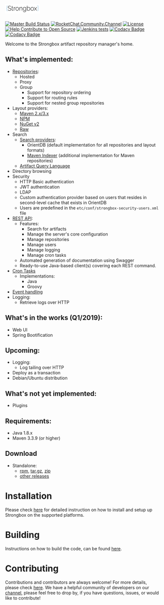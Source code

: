 # ![strongbox](./strongbox.svg)

[![Master Build Status](https://dev.carlspring.org/jenkins/buildStatus/icon?job=strongbox/strongbox/master)](https://dev.carlspring.org/jenkins/blue/organizations/jenkins/strongbox%2Fstrongbox/activity?branch=master)
[![RocketChat.Community.Channel](https://chat.carlspring.org/images/join-chat.svg)](https://chat.carlspring.org/channel/community)
[![License](https://img.shields.io/badge/License-Apache%202.0-brightgreen.svg)](https://opensource.org/licenses/Apache-2.0)
[![Help Contribute to Open Source](https://www.codetriage.com/strongbox/strongbox/badges/users.svg)](https://www.codetriage.com/strongbox/strongbox)
[![Jenkins tests](https://img.shields.io/jenkins/t/https/jenkins.carlspring.org/job/strongbox/job/strongbox/job/master.svg)](https://jenkins.carlspring.org/job/strongbox/job/strongbox/job/master/)
[![Codacy Badge](https://api.codacy.com/project/badge/Grade/50f1af2c3b2d4e31a5c686c9a9395cd2)](https://www.codacy.com/app/strongbox/strongbox?utm_source=github.com&amp;utm_medium=referral&amp;utm_content=strongbox/strongbox&amp;utm_campaign=Badge_Grade)
[![Codacy Badge](https://api.codacy.com/project/badge/Coverage/50f1af2c3b2d4e31a5c686c9a9395cd2)](https://www.codacy.com/app/strongbox/strongbox?utm_source=github.com&utm_medium=referral&utm_content=strongbox/strongbox&utm_campaign=Badge_Coverage)

Welcome to the Strongbox artifact repository manager's home.

## What's implemented:
* [Repositories](https://strongbox.github.io/knowledge-base/repositories.html):
  * Hosted
  * Proxy
  * Group
    * Support for repository ordering
    * Support for routing rules
    * Support for nested group repositories
* Layout providers:
  * [Maven 2.x/3.x](https://strongbox.github.io/developer-guide/layout-providers/maven-2-layout-provider.html)
  * [NPM](https://strongbox.github.io/developer-guide/layout-providers/npm-layout-provider.html)
  * [NuGet v2](https://strongbox.github.io/developer-guide/layout-providers/nuget-layout-provider.html)
  * [Raw](https://strongbox.github.io/developer-guide/layout-providers/raw-layout-provider.html)
* Search
  * [Search providers](https://strongbox.github.io/developer-guide/search-providers.html):
    * OrientDB (default implementation for all repositories and layout formats)
    * [Maven Indexer](https://strongbox.github.io/developer-guide/maven-indexer.html) (additional implementation for Maven repositories)
  * [Artifact Query Language](https://strongbox.github.io/user-guide/artifact-query-language.html)
* Directory browsing
* Security
  * HTTP Basic authentication
  * JWT authentication
  * LDAP
  * Custom authentication provider based on users that resides in second-level cache that exists in OrientDB
  * Users are predefined in the `etc/conf/strongbox-security-users.xml` file
* [REST API](https://strongbox.github.io/user-guide/rest-api.html):
  * Features:
    * Search for artifacts
    * Manage the server's core configuration
    * Manage repositories
    * Manage users
    * Manage logging
    * Manage cron tasks
  * Automated generation of documentation using Swagger
  * Ready-to-use Java-based client(s) covering each REST command.
* [Cron Tasks](https://github.com/strongbox/strongbox/wiki/Cron-Tasks)
  * Implementations:
    * Java
    * Groovy
* [Event handling](https://strongbox.github.io/developer-guide/using-the-event-api.html)
* Logging:
  * Retrieve logs over HTTP

## What's in the works (Q1/2019):
* Web UI
* Spring Bootification

## Upcoming:
* Logging:
  * Log tailing over HTTP
* Deploy as a transaction
* Debian/Ubuntu distribution

## What's not yet implemented:
* Plugins

## Requirements:
* Java 1.8.x
* Maven 3.3.9 (or higher)

## Download
* Standalone:
  * [rpm](https://github.com/strongbox/strongbox/releases/download/1.0-SNAPSHOT/strongbox-distribution-1.0-SNAPSHOT.rpm), [tar.gz](https://github.com/strongbox/strongbox/releases/download/1.0-SNAPSHOT/strongbox-distribution-1.0-SNAPSHOT.tar.gz), [zip](https://github.com/strongbox/strongbox/releases/download/1.0-SNAPSHOT/strongbox-distribution-1.0-SNAPSHOT.zip)
  * [other releases](https://github.com/strongbox/strongbox/releases)

# Installation
Please check [here](https://strongbox.github.io/user-guide/getting-started.html) for detailed instruction on how to install and setup up Strongbox on the supported platforms.

# Building
Instructions on how to build the code, can be found [here](https://strongbox.github.io/developer-guide/building-the-code.html).

# Contributing
Contributions and contributors are always welcome! For more details, please check [here](https://strongbox.github.io/contributing.html).
We have a helpful community of developers on our [channel](https://chat.carlspring.org/channel/community), please feel free to drop by, if you have questions, issues, or would like to contribute!


